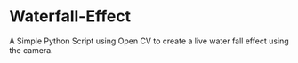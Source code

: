 # Waterfall-Effect

A Simple Python Script using Open CV to create a live water fall effect using the camera.
